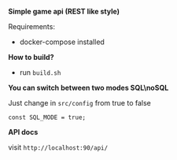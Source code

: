 **Simple game api (REST like style)**

Requirements:
- docker-compose installed

**How to build?**
* run `build.sh`

**You can switch between two modes SQL\noSQL**

Just change in `src/config` from true to false

```
const SQL_MODE = true; 
```

**API docs**

visit `http://localhost:90/api/`
